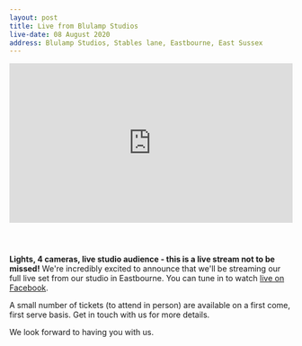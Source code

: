 ```yaml
---
layout: post
title: Live from Blulamp Studios
live-date: 08 August 2020
address: Blulamp Studios, Stables lane, Eastbourne, East Sussex
---
```


<div style="position: relative; width: 100%; height: 0; padding-bottom: 56.25%; margin-bottom: 4em;">
    <iframe style="position: absolute;top: 0;left: 0;bottom: 0;right: 0;width: 100%;height: 100%;" src="https://www.youtube.com/embed/dP0SEAnesgk" frameborder="0" allow="accelerometer; autoplay; encrypted-media; gyroscope; picture-in-picture" allowfullscreen></iframe>
</div>

**Lights, 4 cameras, live studio audience - this is a live stream not to be missed!** We're incredibly excited to announce that we'll be streaming our full live set from our studio in Eastbourne. You can tune in to watch [live on Facebook](https://www.facebook.com/greatfireband/live). 

A small number of tickets (to attend in person) are available on a first come, first serve basis. Get in touch with us for more details.

We look forward to having you with us.
